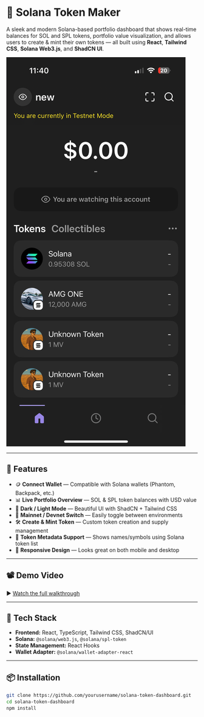 # 🚀 Solana Token Maker

A sleek and modern Solana-based portfolio dashboard that shows real-time balances for SOL and SPL tokens, portfolio value visualization, and allows users to create & mint their own tokens — all built using **React**, **Tailwind CSS**, **Solana Web3.js**, and **ShadCN UI**.

![Screenshot](img/phone.png)

---

## 🌟 Features

- 🪙 **Connect Wallet** — Compatible with Solana wallets (Phantom, Backpack, etc.)
- 📊 **Live Portfolio Overview** — SOL & SPL token balances with USD value
- 🎨 **Dark / Light Mode** — Beautiful UI with ShadCN + Tailwind CSS
- 🧩 **Mainnet / Devnet Switch** — Easily toggle between environments
- 🛠 **Create & Mint Token** — Custom token creation and supply management
- 🧠 **Token Metadata Support** — Shows names/symbols using Solana token list
- 📱 **Responsive Design** — Looks great on both mobile and desktop

---

## 📽️ Demo Video

▶️ [Watch the full walkthrough](img/video.mov)

---

## 🧪 Tech Stack

- **Frontend:** React, TypeScript, Tailwind CSS, ShadCN/UI
- **Solana:** `@solana/web3.js`, `@solana/spl-token`
- **State Management:** React Hooks
- **Wallet Adapter:** `@solana/wallet-adapter-react`

---

## 📦 Installation

```bash
git clone https://github.com/yourusername/solana-token-dashboard.git
cd solana-token-dashboard
npm install
